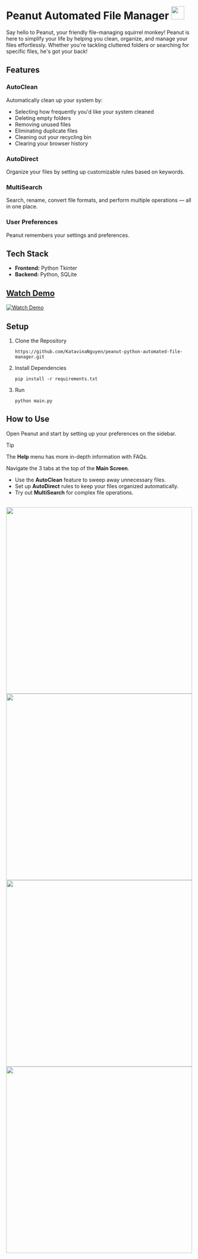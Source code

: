 # Peanut Automated File Manager  <img src="images/peanut.ico" width="35">
Say hello to Peanut, your friendly file-managing squirrel monkey! Peanut is here to simplify your life by helping you clean, organize, and manage your files effortlessly. Whether you're tackling cluttered folders or searching for specific files, he's got your back!

## Features 
### AutoClean 
Automatically clean up your system by: 
* Selecting how frequently you'd like your system cleaned
* Deleting empty folders
* Removing unused files
* Eliminating duplicate files
* Cleaning out your recycling bin
* Clearing your browser history 
### AutoDirect
Organize your files by setting up customizable rules based on keywords. 
### MultiSearch 
Search, rename, convert file formats, and perform multiple operations — all in one place. 
### User Preferences
Peanut remembers your settings and preferences. 

## Tech Stack 
* **Frontend:** Python Tkinter
* **Backend:** Python, SQLite

## [Watch Demo](https://youtu.be/QnRgXUTsZNY)

<a href="https://youtu.be/QnRgXUTsZNY">
  <img src="https://github.com/user-attachments/assets/194ddb84-176a-4d1c-8181-367d7bbf1b19" alt="Watch Demo" />
</a>

## Setup
1. Clone the Repository
   ```
   https://github.com/KatavinaNguyen/peanut-python-automated-file-manager.git
   ```
2. Install Dependencies
   ```
   pip install -r requirements.txt
   ```
3. Run
   ```
   python main.py
   ```

## How to Use
Open Peanut and start by setting up your preferences on the sidebar. 
> [!TIP]
> The **Help** menu has more in-depth information with FAQs.

Navigate the 3 tabs at the top of the **Main Screen**. 
+ Use the **AutoClean** feature to sweep away unnecessary files.
+ Set up **AutoDirect** rules to keep your files organized automatically. 
+ Try out **MultiSearch** for complex file operations.<br><br>

<img src="images/readmepngs/ac-lightmode.png" width="500"> <img src="images/readmepngs/ac-lightmode.png" width="500">
<img src="images/readmepngs/ad.png" width="500"> <img src="https://github.com/user-attachments/assets/7a5bed96-2c75-4d6e-af3e-e3b01ba91110" width="500">

